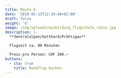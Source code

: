 ```yaml
---
title: Route 6
date: '2019-05-13T12:34:48+02:00'
draft: false
weight: '6'
image: /img/uploads/ausbildung_flugschule_robin.jpg
description: |-
  **Zentralalpen/Gotthard/Prättigau**

  Flugzeit ca. 80 Minuten

  Preis pro Person: CHF 260.–
buttons:
  - cta: true
    title: Rundflug buchen
---
```


